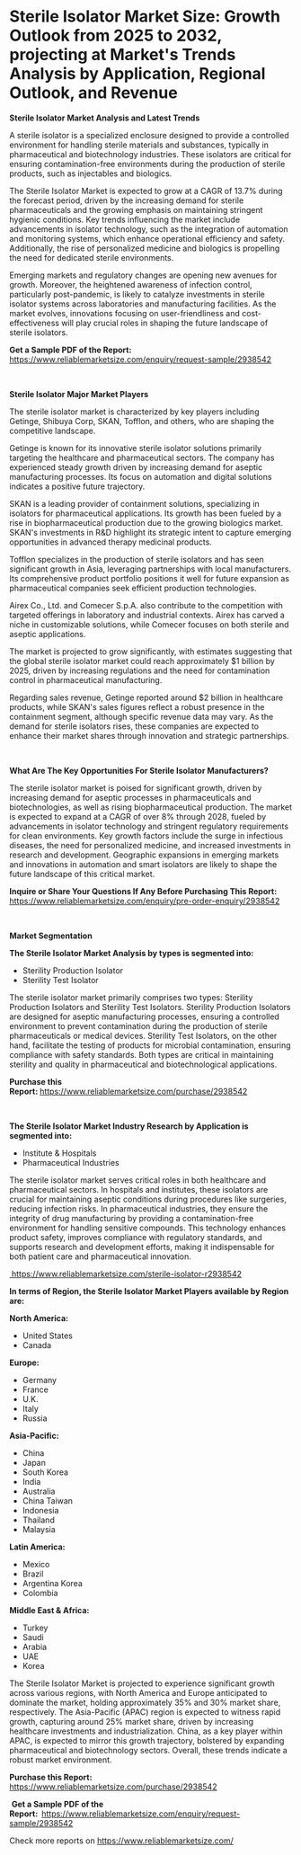 <p><h1>Sterile Isolator Market Size: Growth Outlook from 2025 to 2032, projecting at Market's Trends Analysis by Application, Regional Outlook, and Revenue</h1></p><p><strong>Sterile Isolator Market Analysis and Latest Trends</strong></p>
<p><p>A sterile isolator is a specialized enclosure designed to provide a controlled environment for handling sterile materials and substances, typically in pharmaceutical and biotechnology industries. These isolators are critical for ensuring contamination-free environments during the production of sterile products, such as injectables and biologics. </p><p>The Sterile Isolator Market is expected to grow at a CAGR of 13.7% during the forecast period, driven by the increasing demand for sterile pharmaceuticals and the growing emphasis on maintaining stringent hygienic conditions. Key trends influencing the market include advancements in isolator technology, such as the integration of automation and monitoring systems, which enhance operational efficiency and safety. Additionally, the rise of personalized medicine and biologics is propelling the need for dedicated sterile environments. </p><p>Emerging markets and regulatory changes are opening new avenues for growth. Moreover, the heightened awareness of infection control, particularly post-pandemic, is likely to catalyze investments in sterile isolator systems across laboratories and manufacturing facilities. As the market evolves, innovations focusing on user-friendliness and cost-effectiveness will play crucial roles in shaping the future landscape of sterile isolators.</p></p>
<p><strong>Get a Sample PDF of the Report:&nbsp;</strong> <a href="https://www.reliablemarketsize.com/enquiry/request-sample/2938542?utm_campaign=2324&utm_medium=2&utm_source=Github&utm_content=ia&utm_term=15032025&utm_id=sterile-isolator">https://www.reliablemarketsize.com/enquiry/request-sample/2938542</a></p>
<p>&nbsp;</p>
<p><strong>Sterile Isolator Major Market Players</strong></p>
<p><p>The sterile isolator market is characterized by key players including Getinge, Shibuya Corp, SKAN, Tofflon, and others, who are shaping the competitive landscape. </p><p>Getinge is known for its innovative sterile isolator solutions primarily targeting the healthcare and pharmaceutical sectors. The company has experienced steady growth driven by increasing demand for aseptic manufacturing processes. Its focus on automation and digital solutions indicates a positive future trajectory.</p><p>SKAN is a leading provider of containment solutions, specializing in isolators for pharmaceutical applications. Its growth has been fueled by a rise in biopharmaceutical production due to the growing biologics market. SKAN's investments in R&D highlight its strategic intent to capture emerging opportunities in advanced therapy medicinal products.</p><p>Tofflon specializes in the production of sterile isolators and has seen significant growth in Asia, leveraging partnerships with local manufacturers. Its comprehensive product portfolio positions it well for future expansion as pharmaceutical companies seek efficient production technologies.</p><p>Airex Co., Ltd. and Comecer S.p.A. also contribute to the competition with targeted offerings in laboratory and industrial contexts. Airex has carved a niche in customizable solutions, while Comecer focuses on both sterile and aseptic applications.</p><p>The market is projected to grow significantly, with estimates suggesting that the global sterile isolator market could reach approximately $1 billion by 2025, driven by increasing regulations and the need for contamination control in pharmaceutical manufacturing.</p><p>Regarding sales revenue, Getinge reported around $2 billion in healthcare products, while SKAN's sales figures reflect a robust presence in the containment segment, although specific revenue data may vary. As the demand for sterile isolators rises, these companies are expected to enhance their market shares through innovation and strategic partnerships.</p></p>
<p>&nbsp;</p>
<p><strong>What Are The Key Opportunities For Sterile Isolator Manufacturers?</strong></p>
<p><p>The sterile isolator market is poised for significant growth, driven by increasing demand for aseptic processes in pharmaceuticals and biotechnologies, as well as rising biopharmaceutical production. The market is expected to expand at a CAGR of over 8% through 2028, fueled by advancements in isolator technology and stringent regulatory requirements for clean environments. Key growth factors include the surge in infectious diseases, the need for personalized medicine, and increased investments in research and development. Geographic expansions in emerging markets and innovations in automation and smart isolators are likely to shape the future landscape of this critical market.</p></p>
<p><strong>Inquire or Share Your Questions If Any Before Purchasing This Report:</strong> <a href="https://www.reliablemarketsize.com/enquiry/pre-order-enquiry/2938542?utm_campaign=2324&utm_medium=2&utm_source=Github&utm_content=ia&utm_term=15032025&utm_id=sterile-isolator">https://www.reliablemarketsize.com/enquiry/pre-order-enquiry/2938542</a></p>
<p>&nbsp;</p>
<p><strong>Market Segmentation</strong></p>
<p><strong>The Sterile Isolator Market Analysis by types is segmented into:</strong></p>
<p><ul><li>Sterility Production Isolator</li><li>Sterility Test Isolator</li></ul></p>
<p><p>The sterile isolator market primarily comprises two types: Sterility Production Isolators and Sterility Test Isolators. Sterility Production Isolators are designed for aseptic manufacturing processes, ensuring a controlled environment to prevent contamination during the production of sterile pharmaceuticals or medical devices. Sterility Test Isolators, on the other hand, facilitate the testing of products for microbial contamination, ensuring compliance with safety standards. Both types are critical in maintaining sterility and quality in pharmaceutical and biotechnological applications.</p></p>
<p><strong>Purchase this Report:&nbsp;</strong><a href="https://www.reliablemarketsize.com/purchase/2938542?utm_campaign=2324&utm_medium=2&utm_source=Github&utm_content=ia&utm_term=15032025&utm_id=sterile-isolator">https://www.reliablemarketsize.com/purchase/2938542</a></p>
<p>&nbsp;</p>
<p><strong>The Sterile Isolator Market Industry Research by Application is segmented into:</strong></p>
<p><ul><li>Institute & Hospitals</li><li>Pharmaceutical Industries</li></ul></p>
<p><p>The sterile isolator market serves critical roles in both healthcare and pharmaceutical sectors. In hospitals and institutes, these isolators are crucial for maintaining aseptic conditions during procedures like surgeries, reducing infection risks. In pharmaceutical industries, they ensure the integrity of drug manufacturing by providing a contamination-free environment for handling sensitive compounds. This technology enhances product safety, improves compliance with regulatory standards, and supports research and development efforts, making it indispensable for both patient care and pharmaceutical innovation.</p></p>
<p><a href="https://www.reliablemarketsize.com/sterile-isolator-r2938542?utm_campaign=2324&utm_medium=2&utm_source=Github&utm_content=ia&utm_term=15032025&utm_id=sterile-isolator">&nbsp;https://www.reliablemarketsize.com/sterile-isolator-r2938542</a></p>
<p><strong>In terms of Region, the Sterile Isolator Market Players available by Region are:</strong></p>
<p>
    <p> <strong> North America: </strong>
        <ul>
            <li>United States</li>
            <li>Canada</li>
        </ul>
        </p> 
    <p> <strong> Europe: </strong>
        <ul>
            <li>Germany</li>
            <li>France</li>
            <li>U.K.</li>
            <li>Italy</li>
            <li>Russia</li>
        </ul>
        </p> 
    <p> <strong> Asia-Pacific: </strong>
        <ul>
            <li>China</li>
            <li>Japan</li>
            <li>South Korea</li>
            <li>India</li>
            <li>Australia</li>
            <li>China Taiwan</li>
            <li>Indonesia</li>
            <li>Thailand</li>
            <li>Malaysia</li>
        </ul>
        </p> 
    <p> <strong> Latin America: </strong>
        <ul>
            <li>Mexico</li>
            <li>Brazil</li>
            <li>Argentina Korea</li>
            <li>Colombia</li>
        </ul>
        </p> 
    <p> <strong> Middle East & Africa: </strong>
        <ul>
            <li>Turkey</li>
            <li>Saudi</li>
            <li>Arabia</li>
            <li>UAE</li>
            <li>Korea</li>
        </ul>
    </p>
    </p>
<p><p>The Sterile Isolator Market is projected to experience significant growth across various regions, with North America and Europe anticipated to dominate the market, holding approximately 35% and 30% market share, respectively. The Asia-Pacific (APAC) region is expected to witness rapid growth, capturing around 25% market share, driven by increasing healthcare investments and industrialization. China, as a key player within APAC, is expected to mirror this growth trajectory, bolstered by expanding pharmaceutical and biotechnology sectors. Overall, these trends indicate a robust market environment.</p></p>
<p><strong>Purchase this Report: </strong><a href="https://www.reliablemarketsize.com/purchase/2938542?utm_campaign=2324&utm_medium=2&utm_source=Github&utm_content=ia&utm_term=15032025&utm_id=sterile-isolator">https://www.reliablemarketsize.com/purchase/2938542</a></p>
<p>&nbsp;<strong>Get a Sample PDF of the Report:&nbsp;&nbsp;</strong><a href="https://www.reliablemarketsize.com/enquiry/request-sample/2938542?utm_campaign=2324&utm_medium=2&utm_source=Github&utm_content=ia&utm_term=15032025&utm_id=sterile-isolator">https://www.reliablemarketsize.com/enquiry/request-sample/2938542</a></p>
<p><strong></strong></p>
<p>Check more reports on <a href="https://www.reliablemarketsize.com/?utm_campaign=2324&utm_medium=2&utm_source=Github&utm_content=ia&utm_term=15032025&utm_id=sterile-isolator">https://www.reliablemarketsize.com/</a></p>